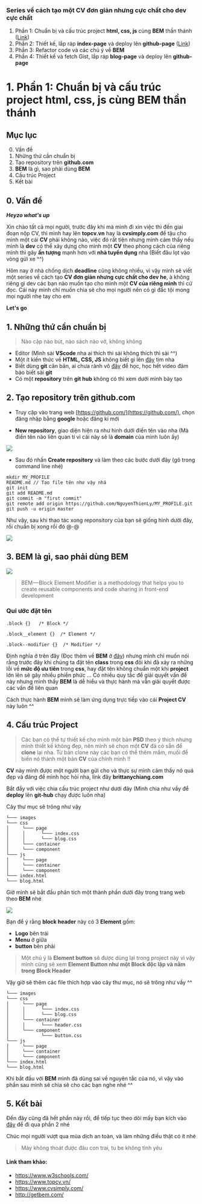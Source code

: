 ### Series về cách tạo một CV đơn giản nhưng cực chất cho dev cực chất
1. Phần 1: Chuẩn bị và cấu trúc project **html, css, js** cùng **BEM** thần thánh ([Link](https://dev.to/nguyenthienly/create-cv-with-bem-4io1))
2. Phần 2: Thiết kế, lắp ráp **index-page** và deploy lên **github-page** ([Link](https://dev.to/nguyenthienly/create-cv-with-bem-2-29m7))
3. Phần 3:  Refactor code và các chú ý về **BEM**
3. Phần 4:  Thiết kế và fetch Gist, lắp ráp **blog-page** và deploy lên **github-page**

# 1. Phần 1: Chuẩn bị và cấu trúc project **html, css, js** cùng **BEM** thần thánh

## Mục lục
0. Vấn đề
1. Những thứ cần chuẩn bị
2. Tạo repository trên **github.com**
3. **BEM** là gì, sao phải dùng **BEM**
4. Cấu trúc Project
5. Kết bài

## 0. Vấn đề

***Heyzo what's up***

Xin chào tất cả mọi người, trước đây khi mà mình đi xin việc thì đến giai đoạn nộp CV, thì mình hay lên **topcv.vn** hay là **cvsimply.com** để tậu cho mình một cái **CV** phải không nào, việc đó rất tiện nhưng mình cảm thấy nếu mình là **dev** có thể xây dựng cho mình một **CV** theo phong cách của riêng mình thì gây **ấn tượng** mạnh hơn với **nhà tuyển dụng** nha (Biết đâu lọt vào vòng gửi xe ^^)

Hôm nay ở nhà chống dịch **deadline** cũng không nhiều, vì vậy mình sẽ viết một series về cách tạo **CV đơn giản nhưng cực chất cho dev he**, à không riêng gì dev các bạn nào muốn tạo cho mình một **CV của riêng mình** thì cứ đọc. Cái này mình chỉ muốn chia sẻ cho mọi người nên có gì đắc tội mong mọi người nhẹ tay cho em 

**Let's go** 


## 1. Những thứ cần chuẩn bị

> Nào cặp nào bút, nào sách nào vở, không không 

- Editor (Mình sài **VScode** nha ai thích thì sài không thích thì sài ^^)
- Một ít kiến thức về **HTML, CSS, JS** không biết gì lên [đây](https://www.w3schools.com/) tìm nha
- Biết dùng **git** căn bản, ai chưa rành vô [đây](https://www.youtube.com/watch?v=0J2aou7Kj7s&list=PLkY6Xj8Sg8-viFVtaVps_h_Emi2wQyE7q) để học, học hết video đảm bảo biết sài **git** 
- Có một **repository** trên **git hub** không có thì xem dưới mình bày tạo

## 2. Tạo repository trên **github.com**

- Truy cập vào trang web [https://github.com/](https://github.com/), chọn đăng nhập bằng **google** hoặc đăng kí mới

- **New repository**, giao diện hiện ra như hình dưới điền tên vào nha (Mà điền tên nào liên quan tí vì cái này sẽ là **domain** của mình luôn ấy)

[<img src="https://i.imgur.com/4gRn07W.png">](create-new-repository)

- Sau đó nhấn **Create repository** và làm theo các bước dưới đây (gõ trong command line nhé)

```
mkdir MY_PROFILE 
README.md // Tạo file tên như vậy nhá
git init
git add README.md
git commit -m "first commit"
git remote add origin https://github.com/NguyenThienLy/MY_PROFILE.git
git push -u origin master
```

Như vậy, sau khi thao tác xong reponsitory của bạn sẽ giống hình dưới đây, rồi chuẩn bị xong rồi đó @-@

[<img src="https://i.imgur.com/C4dLxqu.png">](my-repository)

## 3. **BEM** là gì, sao phải dùng **BEM**

[<img src="https://i.imgur.com/b41uo5R.png">](BEM-example)

> BEM — Block Element Modifier is a methodology that helps you to create reusable components and code sharing in front-end development

### Qui ước đặt tên

```
.block {}   /* Block */

.block__element {}  /* Element */

.block--modifier {}  /* Modifier */
```

Định nghĩa ở trên đây (Đọc thêm về **BEM** ở [đây](http://getbem.com/)) nhưng mình chỉ muốn nói rằng trước đây khi chúng ta đặt tên **class** trong **css** đôi khi đã xảy ra những lỗi về **mức độ ưu tiên** trong **css**, hay đặt tên không chuẩn một khi **project** lớn lên sẽ gây nhiều phiền phức ... Có nhiều quy tắc để giải quyết vấn đề này nhưng mình thấy **BEM** là dễ hiểu và thực hành mà vẫn giải quyết được các vấn đề liên quan

Cách thực hành **BEM** mình sẽ làm ứng dụng trực tiếp vào cái **Project CV** này luôn ^^

## 4. Cấu trúc Project

> Các bạn có thể tự thiết kế cho mình một bản **PSD** theo ý thích nhưng mình thiết kế không đẹp, nên mình sẽ chọn một **CV** đã có sẵn để **clone** lại nha. Từ bản clone này các bạn có thể thêm mắm, muối để biến nó thành một bản **CV** của chính mình !!

**CV** này mình được một người bạn gửi cho và thực sự mình cảm thấy nó quá đẹp và đáng để mình học hỏi nha, link đây **brittanychiang.com**

Bắt đầy với việc chia cấu trúc project như dưới đây (Mình chia như vầy để **deploy** lên **git-hub** chạy được luôn nha)

Cây thư mục sẽ trông như vậy

```
└─── images
└─── css
│     └─── page
│     │      └─── index.css
│     │      └─── blog.css
│     └─── container
│     └─── component
└─── js
│     └─── page
│     └─── container
│     └─── component
└─── index.html
└─── blog.html
```

Giờ mình sẽ bắt đầu phân tích một thành phần dưới đây trong trang web theo **BEM** nhé

[<img src="https://i.imgur.com/Sg0bW09.png">](header)

Bạn để ý rằng **block header** này có 3 **Element** gồm:

- **Logo** bên trái
- **Menu** ở giữa
- **button** bên phải

> Một chú ý là **Element button** sẽ được dùng lại trong project này vì vậy mình cũng sẽ xem **Element Button như một Block độc lập và nằm trong Block Header**


Vậy giờ sẽ thêm các file thích hợp vào cây thư mục, nó sẽ trông như vầy ^^

```
└─── images
└─── css
│     └─── page
│     │      └─── index.css
│     │      └─── blog.css
│     └─── container
│     │      └─── header.css
│     └─── component
│            └─── button.css
└─── js
│     └─── page
│     └─── container
│     └─── component
└─── index.html
└─── blog.html
```

Khi bắt đầu với **BEM** mình đã dùng sai về nguyên tắc của nó, vì vậy vào phần sau mình sẽ chia sẽ cho các bạn nghe nhé ^^

## 5. Kết bài

Đến đây cũng đã hết phần này rồi, để tiếp tục theo dõi mấy bạn kích vào [đây](https://dev.to/nguyenthienly/create-cv-with-bem-2-29m7) để đi qua phần 2 nhé

Chúc mọi người vượt qua mùa dịch an toàn, và làm những điều thật có ít nhé

> Mày không thoát được đâu con trai, tu be không tình yêu

#### Link tham khảo:
- https://www.w3schools.com/
- https://www.topcv.vn/
- https://www.cvsimply.com/
- http://getbem.com/




